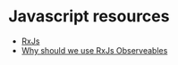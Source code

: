 # Javascript resources

* [RxJs](http://reactivex.io/rxjs)
* [Why should we use RxJs Observeables](https://x-team.com/blog/rxjs-observables/)




